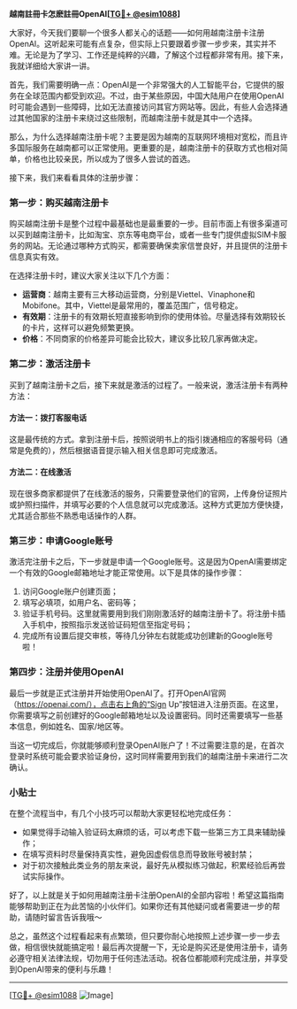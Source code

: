 **越南註冊卡怎麽註冊OpenAI[[TG💪+ @esim1088](https://t.me/s/esim1088)]**

大家好，今天我们要聊一个很多人都关心的话题——如何用越南注册卡注册OpenAI。这听起来可能有点复杂，但实际上只要跟着步骤一步步来，其实并不难。无论是为了学习、工作还是纯粹的兴趣，了解这个过程都非常有用。接下来，我就详细给大家讲一讲。

首先，我们需要明确一点：OpenAI是一个非常强大的人工智能平台，它提供的服务在全球范围内都受到欢迎。不过，由于某些原因，中国大陆用户在使用OpenAI时可能会遇到一些障碍，比如无法直接访问其官方网站等。因此，有些人会选择通过其他国家的注册卡来绕过这些限制，而越南注册卡就是其中一个选择。

那么，为什么选择越南注册卡呢？主要是因为越南的互联网环境相对宽松，而且许多国际服务在越南都可以正常使用。更重要的是，越南注册卡的获取方式也相对简单，价格也比较亲民，所以成为了很多人尝试的首选。

接下来，我们来看看具体的注册步骤：

### 第一步：购买越南注册卡

购买越南注册卡是整个过程中最基础也是最重要的一步。目前市面上有很多渠道可以买到越南注册卡，比如淘宝、京东等电商平台，或者一些专门提供虚拟SIM卡服务的网站。无论通过哪种方式购买，都需要确保卖家信誉良好，并且提供的注册卡信息真实有效。

在选择注册卡时，建议大家关注以下几个方面：
- **运营商**：越南主要有三大移动运营商，分别是Viettel、Vinaphone和Mobifone。其中，Viettel是最常用的，覆盖范围广，信号稳定。
- **有效期**：注册卡的有效期长短直接影响到你的使用体验。尽量选择有效期较长的卡片，这样可以避免频繁更换。
- **价格**：不同商家的价格差异可能会比较大，建议多比较几家再做决定。

### 第二步：激活注册卡

买到了越南注册卡之后，接下来就是激活的过程了。一般来说，激活注册卡有两种方法：

#### 方法一：拨打客服电话
这是最传统的方式。拿到注册卡后，按照说明书上的指引拨通相应的客服号码（通常是免费的），然后根据语音提示输入相关信息即可完成激活。

#### 方法二：在线激活
现在很多商家都提供了在线激活的服务，只需要登录他们的官网，上传身份证照片或护照扫描件，并填写必要的个人信息就可以完成激活。这种方式更加方便快捷，尤其适合那些不熟悉电话操作的人群。

### 第三步：申请Google账号

激活完注册卡之后，下一步就是申请一个Google账号。这是因为OpenAI需要绑定一个有效的Google邮箱地址才能正常使用。以下是具体的操作步骤：

1. 访问Google账户创建页面；
2. 填写必填项，如用户名、密码等；
3. 验证手机号码。这里就需要用到我们刚刚激活好的越南注册卡了。将注册卡插入手机中，按照指示发送验证码短信至指定号码；
4. 完成所有设置后提交审核，等待几分钟左右就能成功创建新的Google账号啦！

### 第四步：注册并使用OpenAI

最后一步就是正式注册并开始使用OpenAI了。打开OpenAI官网（https://openai.com/），点击右上角的“Sign Up”按钮进入注册页面。在这里，你需要填写之前创建好的Google邮箱地址以及设置密码。同时还需要填写一些基本信息，例如姓名、国家/地区等。

当这一切完成后，你就能够顺利登录OpenAI账户了！不过需要注意的是，在首次登录时系统可能会要求验证身份，这时同样需要用到我们的越南注册卡来进行二次确认。

### 小贴士

在整个流程当中，有几个小技巧可以帮助大家更轻松地完成任务：
- 如果觉得手动输入验证码太麻烦的话，可以考虑下载一些第三方工具来辅助操作；
- 在填写资料时尽量保持真实性，避免因虚假信息而导致账号被封禁；
- 对于初次接触此类业务的朋友来说，最好先从模拟练习做起，积累经验后再尝试实际操作。

好了，以上就是关于如何用越南注册卡注册OpenAI的全部内容啦！希望这篇指南能够帮助到正在为此苦恼的小伙伴们。如果你还有其他疑问或者需要进一步的帮助，请随时留言告诉我哦～

总之，虽然这个过程看起来有点繁琐，但只要你耐心地按照上述步骤一步一步去做，相信很快就能搞定啦！最后再次提醒一下，无论是购买还是使用注册卡，请务必遵守相关法律法规，切勿用于任何违法活动。祝各位都能顺利完成注册，并享受到OpenAI带来的便利与乐趣！

---

[[TG💪+ @esim1088](https://t.me/s/esim1088) ![Image](https://i.postimg.cc/4NQfJmqS/Snipaste-2025-05-13-00-14-12.png)]